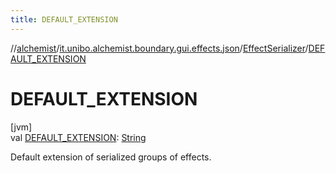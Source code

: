 ```yaml
---
title: DEFAULT_EXTENSION
---
```

//[alchemist](../../../index.html)/[it.unibo.alchemist.boundary.gui.effects.json](../index.html)/[EffectSerializer](index.html)/[DEFAULT_EXTENSION](-d-e-f-a-u-l-t_-e-x-t-e-n-s-i-o-n.html)



# DEFAULT_EXTENSION



[jvm]\
val [DEFAULT_EXTENSION](-d-e-f-a-u-l-t_-e-x-t-e-n-s-i-o-n.html): [String](https://docs.oracle.com/javase/8/docs/api/java/lang/String.html)



Default extension of serialized groups of effects.




